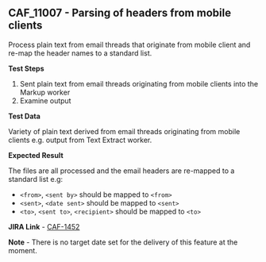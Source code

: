 ## CAF_11007 - Parsing of headers from mobile clients ##

Process plain text from email threads that originate from mobile client and re-map the header names to a standard list.

**Test Steps**

1. Sent plain text from email threads originating from mobile clients into the Markup worker
2. Examine output

**Test Data**

Variety of plain text derived from email threads originating from mobile clients e.g. output from Text Extract worker.

**Expected Result**

The files are all processed and the email headers are re-mapped to a standard list e.g:

- `<from>`, `<sent by>` should be mapped to `<from>`
- `<sent>`, `<date sent>` should be mapped to `<sent>`
- `<to>`, `<sent to>`, `<recipient>` should be mapped to `<to>`

**JIRA Link** - [CAF-1452](https://jira.autonomy.com/browse/CAF-1452)

**Note** - There is no target date set for the delivery of this feature at the moment.

